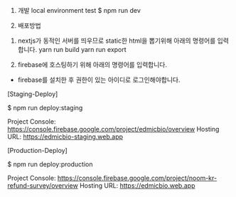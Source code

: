 1. 개발
local environment test
$ npm run dev

2. 배포방법
1) nextjs가 동적인 서버를 띄우므로 static한 html을 뽑기위해 아래의 명령어를 입력합니다.
yarn run build
yarn run export

2) firebase에 호스팅하기 위해 아래의 명령어를 입력합니다.
* firebase를 설치한 후 권한이 있는 아이디로 로그인해야합니다.

[Staging-Deploy]

$ npm run deploy:staging

Project Console: https://console.firebase.google.com/project/edmicbio/overview
Hosting URL: https://edmicbio-staging.web.app

[Production-Deploy]

$ npm run deploy:production

Project Console: https://console.firebase.google.com/project/noom-kr-refund-survey/overview
Hosting URL: https://edmicbio.web.app



